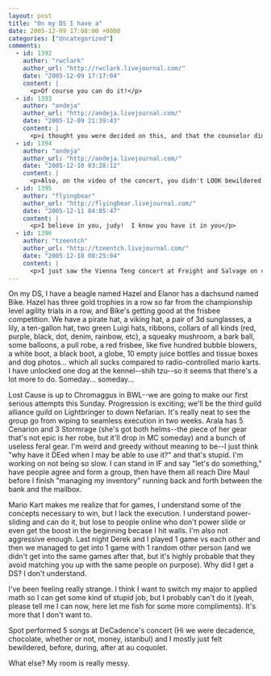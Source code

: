 ```yaml
---
layout: post
title: "On my DS I have a"
date: 2005-12-09 17:08:00 +0000
categories: ["Uncategorized"]
comments:
  - id: 1392
    author: "rwclark"
    author_url: "http://rwclark.livejournal.com/"
    date: "2005-12-09 17:17:04"
    content: |
      <p>Of course you can do it!</p>
  - id: 1393
    author: "andeja"
    author_url: "http://andeja.livejournal.com/"
    date: "2005-12-09 21:39:43"
    content: |
      <p>i thought you were decided on this, and that the counselor didn't know what he was talking about.  yes, you can do it.  it's what you want to do.  now, go do it!</p>
  - id: 1394
    author: "andeja"
    author_url: "http://andeja.livejournal.com/"
    date: "2005-12-10 03:28:12"
    content: |
      <p>Also, on the video of the concert, you didn't LOOK bewildered.</p>
  - id: 1395
    author: "flyingbear"
    author_url: "http://flyingbear.livejournal.com/"
    date: "2005-12-11 04:05:47"
    content: |
      <p>I believe in you, judy!  I know you have it in you</p>
  - id: 1396
    author: "tzeentch"
    author_url: "http://tzeentch.livejournal.com/"
    date: "2005-12-18 08:25:04"
    content: |
      <p>I just saw the Vienna Teng concert at Freight and Salvage on channel 9!  She is pretty good.</p>
---
```


On my DS, I have a beagle named Hazel and Elanor has a dachsund named Bike. Hazel has three gold trophies in a row so far from the championship level agility trials in a row, and Bike's getting good at the frisbee competition. We have a pirate hat, a viking hat, a pair of 3d sunglasses, a lily, a ten-gallon hat, two green Luigi hats, ribbons, collars of all kinds (red, purple, black, dot, denim, rainbow, etc), a squeaky mushroom, a bark ball, some balloons, a pull robe, a red frisbee, like five hundred bubble blowers, a white boot, a black boot, a globe, 10 empty juice bottles and tissue boxes and dog photos... which all sucks compared to radio-controlled mario karts. I have unlocked one dog at the kennel--shih tzu--so it seems that there's a lot more to do. Someday... someday...

Lost Cause is up to Chromaggus in BWL--we are going to make our first serious attempts this Sunday. Progression is exciting; we'll be the third guild alliance guild on Lightbringer to down Nefarian. It's really neat to see the group go from wiping to seamless execution in two weeks. Arala has 5 Cenarion and 3 Stormrage (she's got both helms--the piece of her gear that's not epic is her robe, but it'll drop in MC someday) and a bunch of useless feral gear. I'm weird and greedy without meaning to be--I just think "why have it DEed when I may be able to use it?" and that's stupid. I'm working on not being so slow. I can stand in IF and say "let's do something," have people agree and form a group, then have them all reach Dire Maul before I finish "managing my inventory" running back and forth between the bank and the mailbox. 

Mario Kart makes me realize that for games, I understand some of the concepts necessary to win, but I lack the execution. I understand power-sliding and can do it, but lose to people online who don't power slide or even get the boost in the beginning becase I hit walls. I'm also not aggressive enough. Last night Derek and I played 1 game vs each other and then we managed to get into 1 game with 1 random other person (and we didn't get into the same games after that, but it's highly probable that they avoid matching you up with the same people on purpose). Why did I get a DS? I don't understand.

I've been feeling really strange. I think I want to switch my major to applied math so I can get some kind of stupid job, but I probably can't do it (yeah, please tell me I can now, here let me fish for some more compliments). It's more that I don't want to.

Spot performed 5 songs at DeCadence's concert (Hi we were decadence, chocolate, whether or not, money, istanbul) and I mostly just felt bewildered, before, during, after at au coquolet. 

What else? My room is really messy.